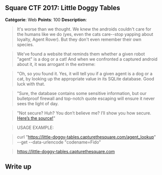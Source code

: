 Square CTF 2017: Little Doggy Tables
-------

**Catégorie**: Web **Points**: 100 **Description**:

> It's worse than we thought. We knew the androids couldn't care for the humans like we do (yes, even the cats care--stop yapping about loyalty, Agent Rover). But they don't even remember their own species.

> We've found a website that reminds them whether a given robot "agent" is a dog or a cat! And when we confronted a captured android about it, it was arrogant in the extreme:

> "Oh, so you found it. Yes, it will tell you if a given agent is a dog or a cat, by looking up the appropriate value in its SQLite database. Good luck with that.

> "Sure, the database contains some sensitive information, but our bulletproof firewall and top-notch quote escaping will ensure it never sees the light of day.

> "Not secure? Huh? You don’t believe me? I’ll show you how secure. [Here’s the source!](https://github.com/Inshallhack/Write-ups/blob/master/SquareCTF-2017/Little%20Doggy%20Tables/little_doggy_tables.rb)"

> USAGE EXAMPLE:

> curl "https://little-doggy-tables.capturethesquare.com/agent_lookup" --get --data-urlencode "codename=Fido"

> https://little-doggy-tables.capturethesquare.com


Write up
-------
